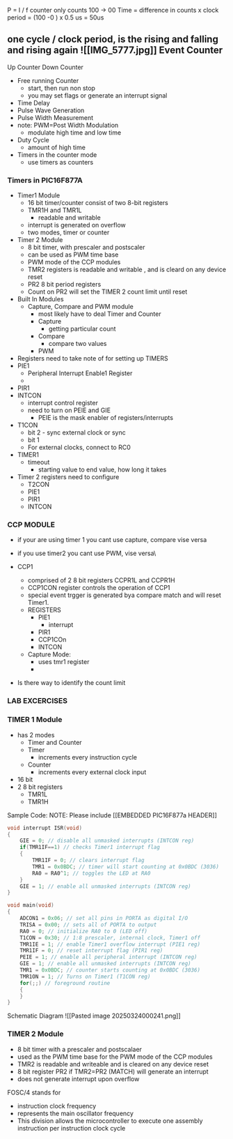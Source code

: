 P = I / f
counter only counts 100 -> 00
Time = difference in counts x clock period = (100 -0 ) x 0.5 us = 50us

one cycle / clock period, is the rising and falling and rising again
![[IMG_5777.jpg]]
Event Counter
-

Up Counter
Down Counter
- Free running Counter
	- start, then run non stop
	- you may set flags or generate an interrupt signal 
- Time Delay
- Pulse Wave Generation
- Pulse Width Measurement
- note: PWM=Post Width Modulation
	- modulate high time and low time
- Duty Cycle
	- amount of high time 
- Timers in the counter mode
	- use timers as counters

### Timers in PIC16F877A
- Timer1 Module
	- 16 bit timer/counter consist of two 8-bit registers
	- TMR1H and TMR1L
		- readable and writable
	- interrupt is generated on overflow
	- two modes, timer or counter
- Timer 2 Module
	- 8 bit timer, with prescaler and postscaler
	- can be used as PWM time base
	- PWM mode of the CCP modules
	- TMR2 registers is readable and writable , and is cleard on any device reset
	- PR2 8 bit period registers
	- Count on PR2 will set the TIMER 2 count limit until reset
- Built In Modules
	- Capture, Compare and PWM module
		- most likely have to deal Timer and Counter
		- Capture
			- getting particular count
		- Compare
			- compare two values
		- PWM
- Registers need to take note of for setting up TIMERS
- PIE1
	- Peripheral Interrupt Enable1 Register
	- 
- PIR1
- INTCON
	- interrupt control register
	- need to turn on PEIE and GIE 
		- PEIE is the mask enabler of registers/interrupts
- T1CON
	- bit 2 - sync external clock or sync
	- bit 1 
	- For external clocks, connect to RC0
- TIMER1
	- timeout
		- starting value to end value, how long it takes
- Timer 2 registers need to configure
	- T2CON
	- PIE1 
	- PIR1
	- INTCON
### CCP MODULE
- if your are using timer 1 you cant use capture, compare vise versa
- if you use timer2  you cant use PWM, vise versa\
- CCP1
	- comprised of 2 8 bit registers CCPR1L and CCPR1H
	- CCP1CON register controls the operation of CCP1
	- special event trgger is generated bya compare match and will reset Timer1.
	- REGISTERS
		- PIE1
			- interrupt
		- PIR1
		- CCP1COn
		- INTCON
	- Capture Mode:
		- uses tmr1 register
		- 


- Is there way to identify the count limit 



### LAB EXCERCISES
### TIMER 1 Module
- has 2 modes
	- Timer and Counter
	- Timer
		- increments every instruction cycle
	- Counter
		- increments every external clock input
- 16 bit 
- 2 8 bit registers
	- TMR1L
	- TMR1H

Sample Code:
NOTE: Please include [[EMBEDDED PIC16F877a HEADER]]
```c
void interrupt ISR(void)  
{  
	GIE = 0; // disable all unmasked interrupts (INTCON reg)  
	if(TMR1IF==1) // checks Timer1 interrupt flag  
	{  
		TMR1IF = 0; // clears interrupt flag  
		TMR1 = 0x0BDC; // timer will start counting at 0x0BDC (3036)  
		RA0 = RA0^1; // toggles the LED at RA0  
	}  
	GIE = 1; // enable all unmasked interrupts (INTCON reg)  
}

void main(void)  
{  
	ADCON1 = 0x06; // set all pins in PORTA as digital I/O  
	TRISA = 0x00; // sets all of PORTA to output  
	RA0 = 0; // initialize RA0 to 0 (LED off)  
	T1CON = 0x30; // 1:8 prescaler, internal clock, Timer1 off  
	TMR1IE = 1; // enable Timer1 overflow interrupt (PIE1 reg)  
	TMR1IF = 0; // reset interrupt flag (PIR1 reg)  
	PEIE = 1; // enable all peripheral interrupt (INTCON reg)  
	GIE = 1; // enable all unmasked interrupts (INTCON reg)  
	TMR1 = 0x0BDC; // counter starts counting at 0x0BDC (3036)  
	TMR1ON = 1; // Turns on Timer1 (T1CON reg)  
	for(;;) // foreground routine  
	{  
	}  
}
```

Schematic Diagram
![[Pasted image 20250324000241.png]]
### TIMER 2 Module
- 8 bit timer with a prescaler and postscalaer
- used as the PWM time base for the PWM mode of the CCP modules
- TMR2 is readable and writeable and is cleared on any device reset
- 8 bit register PR2 if TMR2=PR2 (MATCH) will generate an interrupt
- does not generate interrupt upon overflow


FOSC/4 stands for 
- instruction clock frequency
- represents the main oscillator frequency
- This division allows the microcontroller to execute one assembly instruction per instruction clock cycle